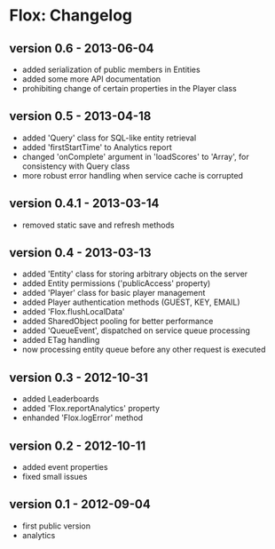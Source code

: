 Flox: Changelog
===============

version 0.6 - 2013-06-04
------------------------

* added serialization of public members in Entities
* added some more API documentation
* prohibiting change of certain properties in the Player class

version 0.5 - 2013-04-18
------------------------

* added 'Query' class for SQL-like entity retrieval
* added 'firstStartTime' to Analytics report
* changed 'onComplete' argument in 'loadScores' to 'Array', for consistency with Query class
* more robust error handling when service cache is corrupted

version 0.4.1 - 2013-03-14
--------------------------

* removed static save and refresh methods

version 0.4 - 2013-03-13
------------------------

* added 'Entity' class for storing arbitrary objects on the server
* added Entity permissions ('publicAccess' property)
* added 'Player' class for basic player management
* added Player authentication methods (GUEST, KEY, EMAIL)
* added 'Flox.flushLocalData'
* added SharedObject pooling for better performance
* added 'QueueEvent', dispatched on service queue processing
* added ETag handling
* now processing entity queue before any other request is executed

version 0.3 - 2012-10-31
------------------------

* added Leaderboards
* added 'Flox.reportAnalytics' property
* enhanded 'Flox.logError' method


version 0.2 - 2012-10-11
------------------------

* added event properties
* fixed small issues


version 0.1 - 2012-09-04
------------------------

* first public version
* analytics
